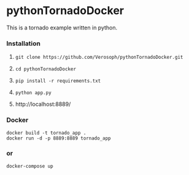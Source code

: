 # pythonTornadoDocker

This is a tornado example written in python.

### Installation

1. `git clone https://github.com/Verosoph/pythonTornadoDocker.git`

2. `cd pythonTornadoDocker`

3. `pip install -r requirements.txt`

4. `python app.py`

5. http://localhost:8889/

### Docker
```
docker build -t tornado_app .
docker run -d -p 8889:8889 tornado_app
```

### or
```
docker-compose up
```


